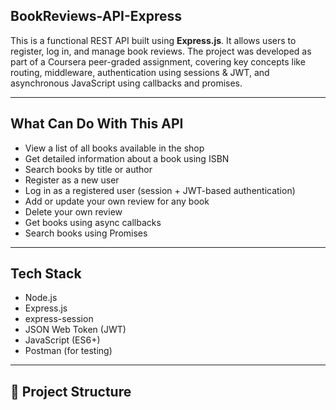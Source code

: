 ## BookReviews-API-Express

This is a functional REST API built using **Express.js**. It allows users to register, log in, and manage book reviews. The project was developed as part of a Coursera peer-graded assignment, covering key concepts like routing, middleware, authentication using sessions & JWT, and asynchronous JavaScript using callbacks and promises.

---

##  What Can Do With This API

- View a list of all books available in the shop
- Get detailed information about a book using ISBN
- Search books by title or author
- Register as a new user
- Log in as a registered user (session + JWT-based authentication)
- Add or update your own review for any book
- Delete your own review
- Get books using async callbacks
- Search books using Promises

---

## Tech Stack

- Node.js
- Express.js
- express-session
- JSON Web Token (JWT)
- JavaScript (ES6+)
- Postman (for testing)

---

## 📂 Project Structure
